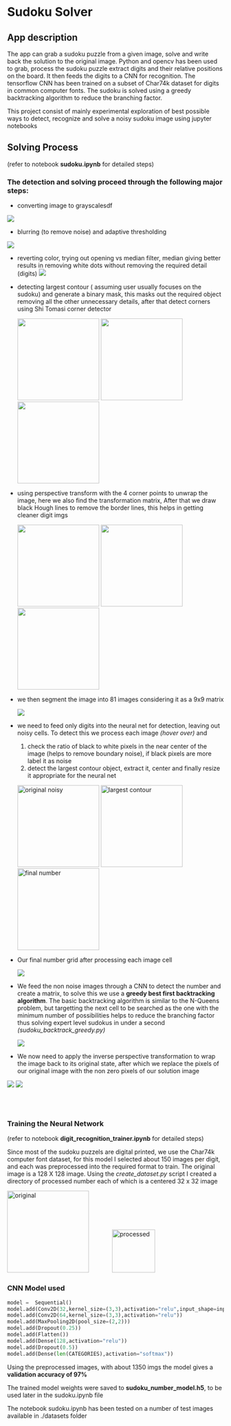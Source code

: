 # Sudoku Solver

## App description
The app can grab a sudoku puzzle from a given image, solve and write back the solution to the original image. Python and opencv has been used to grab, process the sudoku puzzle extract digits and their relative positions on the board. It then feeds the digits to a CNN for recognition. The tensorflow CNN has been trained on a subset of Char74k dataset for digits in common computer fonts. The sudoku is solved using a greedy backtracking algorithm to reduce the branching factor.


This project consist of mainly experimental exploration of best possible ways to detect, recognize and solve a noisy sudoku image using  jupyter notebooks

## Solving Process

(refer to notebook **sudoku.ipynb** for detailed steps)
### The detection and solving proceed through the following major steps:
* converting image to grayscalesdf
<p float="left">
  <img src="./readme_imgs/color_to_gray.PNG">
</p>

* blurring (to remove noise) and adaptive thresholding
<p float="left">
  <img src="./readme_imgs/blur_to_threshold.PNG">
</p>

* reverting color, trying out opening vs median filter, median giving better results in removing white dots without removing the required detail (digits)
  <img src="./readme_imgs/opened_vs_median.PNG">

* detecting largest contour ( assuming user usually focuses on the sudoku) and generate a binary mask, this masks out the required object removing all the other unnecessary details, after that detect corners using Shi Tomasi corner detector
  <p float="left">
    <img src="./readme_imgs/roi.PNG" height="190">
    <img src="./readme_imgs/roi_img.PNG" height="190">
    <img src="./readme_imgs/corners.PNG" height="190">
  </p>

* using perspective transform with the 4 corner points to unwrap the image, here we also find the transformation matrix, After that we draw black Hough lines to remove the border lines, this helps in getting cleaner digit imgs
  <p float="left">
    <img src="./readme_imgs/corners.PNG" height="190">
    <img src="./readme_imgs/unwraped.PNG" height="190">
    <img src="./readme_imgs/hough_imposed.PNG" height="190">
  </p>

* we then segment the image into 81 images considering it as a 9x9 matrix
  <p float="left">
    <img src="./readme_imgs/img_grid.PNG">
  </p

* we need to feed only digits into the neural net for detection, leaving out noisy cells. To detect this we process each image *(hover over)* and
  
    1. check the ratio of black to white pixels in the near center of the image (helps to remove boundary noise), if black pixels are more label it as noise
    2. detect the largest contour object, extract it, center and finally resize it appropriate for the neural net
   
  <p float="left">
    <img src="./readme_imgs/original_noisy.PNG" height="190" title="original noisy">
    <img src="./readme_imgs/number_contour.PNG" height="190" title="largest contour">
    <img src="./readme_imgs/final_number.PNG" height="190" title="final number">
  </p>

* Our final number grid after processing each image cell
  <p float="left">
    <img src="./readme_imgs/processed_grid.PNG">
  </p>
  
* We feed the non noise images through a CNN to detect the number and create a matrix, to solve this we use a **greedy best first backtracking algorithm**. The basic backtracking algorithm is similar to the N-Queens problem, but targetting the next cell to be searched as the one with the minimum number of possibilities helps to reduce the branching factor thus solving expert level sudokus in under a second *(sudoku_backtrack_greedy.py)*
  <p float="left">
    <img src="./readme_imgs/solved.PNG">
  </p>
* We now need to apply the inverse perspective transformation to wrap the image back to its original state, after which we replace the pixels of our original image with the non zero pixels of our solution image
<p float="left">
  <img src="./readme_imgs/output_transformed.PNG">
  <img src="./readme_imgs/final_solved.PNG">
</p>

<br><br>
### Training the Neural Network 
(refer to notebook **digit_recognition_trainer.ipynb** for detailed steps)

Since most of the sudoku puzzels are digital printed, we use the Char74k computer font dataset, for this model I selected about 150 images per digit, and each was preprocessed into the required format to train. The original image is a 128 X 128 image. Using the *create_dataset.py* script I created a directory of processed number each of which is a centered 32 x 32 image

<p float="left">
    <img src="./readme_imgs/img2.png" height="190" style="margin-right:50px" title="original">
    <img src="./readme_imgs/img2_processed.png" height="100" title="processed">
  </p>

### CNN Model used
```python
model =  Sequential()
model.add(Conv2D(32,kernel_size=(3,3),activation="relu",input_shape=input_shape))
model.add(Conv2D(64,kernel_size=(3,3),activation="relu"))
model.add(MaxPooling2D(pool_size=(2,2)))
model.add(Dropout(0.25))
model.add(Flatten())
model.add(Dense(128,activation="relu"))
model.add(Dropout(0.5))
model.add(Dense(len(CATEGORIES),activation="softmax"))
```
Using the preprocessed images, with about 1350 imgs the model gives a **validation accuracy of 97%**

The trained model weights were saved to **sudoku_number_model.h5**, to be used later in the sudoku.ipynb file

The notebook sudoku.ipynb has been tested on a number of test images available in ./datasets folder


